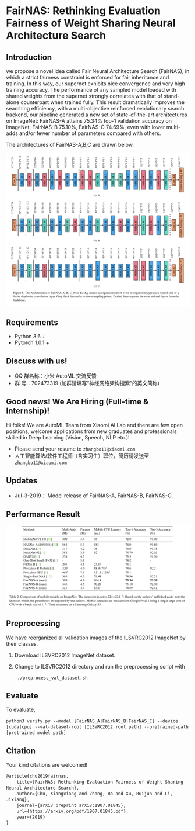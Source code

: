 # FairNAS: Rethinking Evaluation Fairness of Weight Sharing Neural Architecture Search


## Introduction

we propose a novel idea called Fair Neural Architecture Search (FairNAS), in which a strict fairness constraint is enforced for fair inheritance and training. In this way, our supernet exhibits nice convergence and very high training accuracy. The performance of any sampled model loaded with shared weights from the supernet strongly correlates with that of stand-alone counterpart when trained fully. This result dramatically improves the searching efficiency, with a multi-objective reinforced evolutionary search backend, our pipeline generated a new set of state-of-the-art architectures on ImageNet: FairNAS-A attains 75.34% top-1 validation accuracy on ImageNet, FairNAS-B 75.10%, FairNAS-C 74.69%, even with lower multi-adds and/or fewer number of parameters compared with others.

The architectures of FairNAS-A,B,C are drawn below. 

![](images/fairnas-architectures.png)

## Requirements
* Python 3.6 +
* Pytorch 1.0.1 +

## Discuss with us!

* QQ 群名称：小米 AutoML 交流反馈
* 群   号：702473319 (加群请填写“神经网络架构搜索”的英文简称)

## Good news! We Are Hiring (Full-time & Internship)!

 Hi folks! We are AutoML Team from Xiaomi AI Lab and there are few open positions, welcome applications from new graduates and professionals skilled in Deep Learning (Vision, Speech, NLP etc.)!

* Please send your resume to `zhangbo11@xiaomi.com`
* 人工智能算法/软件工程师（含实习生）职位，简历请发送至 `zhangbo11@xiaomi.com`

## Updates
* Jul-3-2019： Model release of FairNAS-A, FairNAS-B, FairNAS-C.

## Performance Result
![](images/result.png)

## Preprocessing
We have reorganized all validation images of the ILSVRC2012 ImageNet by their classes.

1. Download ILSVRC2012 ImageNet dataset.

2. Change to ILSVRC2012 directory and run the preprocessing script with
    ```
     ./preprocess_val_dataset.sh
    ```

## Evaluate

To evaluate,
    
    python3 verify.py --model [FairNAS_A|FairNAS_B|FairNAS_C] --device [cuda|cpu] --val-dataset-root [ILSVRC2012 root path] --pretrained-path [pretrained model path]
    

## Citation

Your kind citations are welcomed!

    @article{chu2019fairnas,
        title={FairNAS: Rethinking Evaluation Fairness of Weight Sharing Neural Architecture Search},
        author={Chu, Xiangxiang and Zhang, Bo and Xu, Ruijun and Li, Jixiang},
        journal={arXiv preprint arXiv:1907.01845},
        url={https://arxiv.org/pdf/1907.01845.pdf},
        year={2019}
    }
